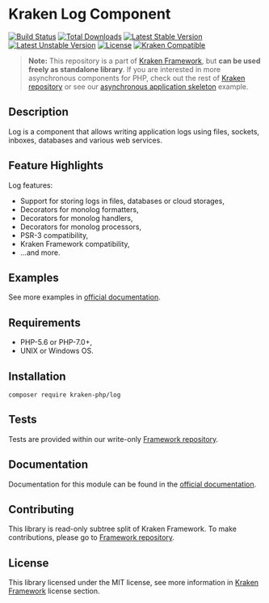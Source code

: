 # Kraken Log Component

[![Build Status](https://travis-ci.org/kraken-php/framework.svg)](https://travis-ci.org/kraken-php/framework)
[![Total Downloads](https://poser.pugx.org/kraken-php/log/downloads)](https://packagist.org/packages/kraken-php/log) 
[![Latest Stable Version](https://poser.pugx.org/kraken-php/log/v/stable)](https://packagist.org/packages/kraken-php/log) 
[![Latest Unstable Version](https://poser.pugx.org/kraken-php/log/v/unstable)](https://packagist.org/packages/kraken-php/log) 
[![License](https://poser.pugx.org/kraken-php/framework/license)](https://packagist.org/packages/kraken-php/framework)
[![Kraken Compatible](https://img.shields.io/badge/kraken-compatible-6b02af.svg)](https://github.com/kraken-php/framework)

> **Note:** This repository is a part of [Kraken Framework][3], but **can be used freely as standalone library**. If you 
are interested in more asynchronous components for PHP, check out the rest of [Kraken repository][5] or see our 
[asynchronous application skeleton][4] example.

## Description

Log is a component that allows writing application logs using files, sockets, inboxes, databases and various web 
services.

## Feature Highlights

Log features:

* Support for storing logs in files, databases or cloud storages,
* Decorators for monolog formatters,
* Decorators for monolog handlers,
* Decorators for monolog processors,
* PSR-3 compatibility,
* Kraken Framework compatibility,
* ...and more.

## Examples

See more examples in [official documentation][2].

## Requirements

* PHP-5.6 or PHP-7.0+,
* UNIX or Windows OS.

## Installation

```
composer require kraken-php/log
```

## Tests

Tests are provided within our write-only [Framework repository][3].

## Documentation

Documentation for this module can be found in the [official documentation][2].

## Contributing

This library is read-only subtree split of Kraken Framework. To make contributions, please go to [Framework repository][3].

## License

This library licensed under the MIT license, see more information in [Kraken Framework][3] license section.

[1]: http://kraken-php.com
[2]: http://kraken-php.com/docs/api-log
[3]: https://github.com/kraken-php/framework
[4]: https://github.com/kraken-php/kraken
[5]: https://github.com/kraken-php
